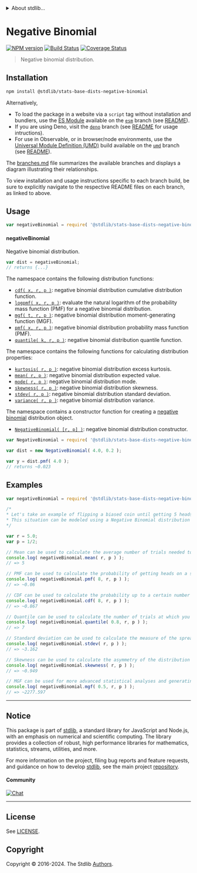 <!--

@license Apache-2.0

Copyright (c) 2018 The Stdlib Authors.

Licensed under the Apache License, Version 2.0 (the "License");
you may not use this file except in compliance with the License.
You may obtain a copy of the License at

   http://www.apache.org/licenses/LICENSE-2.0

Unless required by applicable law or agreed to in writing, software
distributed under the License is distributed on an "AS IS" BASIS,
WITHOUT WARRANTIES OR CONDITIONS OF ANY KIND, either express or implied.
See the License for the specific language governing permissions and
limitations under the License.

-->


<details>
  <summary>
    About stdlib...
  </summary>
  <p>We believe in a future in which the web is a preferred environment for numerical computation. To help realize this future, we've built stdlib. stdlib is a standard library, with an emphasis on numerical and scientific computation, written in JavaScript (and C) for execution in browsers and in Node.js.</p>
  <p>The library is fully decomposable, being architected in such a way that you can swap out and mix and match APIs and functionality to cater to your exact preferences and use cases.</p>
  <p>When you use stdlib, you can be absolutely certain that you are using the most thorough, rigorous, well-written, studied, documented, tested, measured, and high-quality code out there.</p>
  <p>To join us in bringing numerical computing to the web, get started by checking us out on <a href="https://github.com/stdlib-js/stdlib">GitHub</a>, and please consider <a href="https://opencollective.com/stdlib">financially supporting stdlib</a>. We greatly appreciate your continued support!</p>
</details>

# Negative Binomial

[![NPM version][npm-image]][npm-url] [![Build Status][test-image]][test-url] [![Coverage Status][coverage-image]][coverage-url] <!-- [![dependencies][dependencies-image]][dependencies-url] -->

> Negative binomial distribution.

<section class="installation">

## Installation

```bash
npm install @stdlib/stats-base-dists-negative-binomial
```

Alternatively,

-   To load the package in a website via a `script` tag without installation and bundlers, use the [ES Module][es-module] available on the [`esm`][esm-url] branch (see [README][esm-readme]).
-   If you are using Deno, visit the [`deno`][deno-url] branch (see [README][deno-readme] for usage intructions).
-   For use in Observable, or in browser/node environments, use the [Universal Module Definition (UMD)][umd] build available on the [`umd`][umd-url] branch (see [README][umd-readme]).

The [branches.md][branches-url] file summarizes the available branches and displays a diagram illustrating their relationships.

To view installation and usage instructions specific to each branch build, be sure to explicitly navigate to the respective README files on each branch, as linked to above.

</section>

<section class="usage">

## Usage

```javascript
var negativeBinomial = require( '@stdlib/stats-base-dists-negative-binomial' );
```

#### negativeBinomial

Negative binomial distribution.

```javascript
var dist = negativeBinomial;
// returns {...}
```

The namespace contains the following distribution functions:

<!-- <toc pattern="*+(cdf|pmf|mgf|quantile)*"> -->

<div class="namespace-toc">

-   <span class="signature">[`cdf( x, r, p )`][@stdlib/stats/base/dists/negative-binomial/cdf]</span><span class="delimiter">: </span><span class="description">negative binomial distribution cumulative distribution function.</span>
-   <span class="signature">[`logpmf( x, r, p )`][@stdlib/stats/base/dists/negative-binomial/logpmf]</span><span class="delimiter">: </span><span class="description">evaluate the natural logarithm of the probability mass function (PMF) for a negative binomial distribution.</span>
-   <span class="signature">[`mgf( t, r, p )`][@stdlib/stats/base/dists/negative-binomial/mgf]</span><span class="delimiter">: </span><span class="description">negative binomial distribution moment-generating function (MGF).</span>
-   <span class="signature">[`pmf( x, r, p )`][@stdlib/stats/base/dists/negative-binomial/pmf]</span><span class="delimiter">: </span><span class="description">negative binomial distribution probability mass function (PMF).</span>
-   <span class="signature">[`quantile( k, r, p )`][@stdlib/stats/base/dists/negative-binomial/quantile]</span><span class="delimiter">: </span><span class="description">negative binomial distribution quantile function.</span>

</div>

<!-- </toc> -->

The namespace contains the following functions for calculating distribution properties:

<!-- <toc pattern="*+(entropy|kurtosis|mean|median|mode|skewness|stdev|variance)*"> -->

<div class="namespace-toc">

-   <span class="signature">[`kurtosis( r, p )`][@stdlib/stats/base/dists/negative-binomial/kurtosis]</span><span class="delimiter">: </span><span class="description">negative binomial distribution excess kurtosis.</span>
-   <span class="signature">[`mean( r, p )`][@stdlib/stats/base/dists/negative-binomial/mean]</span><span class="delimiter">: </span><span class="description">negative binomial distribution expected value.</span>
-   <span class="signature">[`mode( r, p )`][@stdlib/stats/base/dists/negative-binomial/mode]</span><span class="delimiter">: </span><span class="description">negative binomial distribution mode.</span>
-   <span class="signature">[`skewness( r, p )`][@stdlib/stats/base/dists/negative-binomial/skewness]</span><span class="delimiter">: </span><span class="description">negative binomial distribution skewness.</span>
-   <span class="signature">[`stdev( r, p )`][@stdlib/stats/base/dists/negative-binomial/stdev]</span><span class="delimiter">: </span><span class="description">negative binomial distribution standard deviation.</span>
-   <span class="signature">[`variance( r, p )`][@stdlib/stats/base/dists/negative-binomial/variance]</span><span class="delimiter">: </span><span class="description">negative binomial distribution variance.</span>

</div>

<!-- </toc> -->

The namespace contains a constructor function for creating a [negative binomial][negative-binomial-distribution] distribution object.

<!-- <toc pattern="*ctor*"> -->

<div class="namespace-toc">

-   <span class="signature">[`NegativeBinomial( [r, p] )`][@stdlib/stats/base/dists/negative-binomial/ctor]</span><span class="delimiter">: </span><span class="description">negative binomial distribution constructor.</span>

</div>

<!-- </toc> -->

```javascript
var NegativeBinomial = require( '@stdlib/stats-base-dists-negative-binomial' ).NegativeBinomial;

var dist = new NegativeBinomial( 4.0, 0.2 );

var y = dist.pmf( 4.0 );
// returns ~0.023
```

</section>

<!-- /.usage -->

<section class="examples">

## Examples

<!-- TODO: better examples -->

<!-- eslint no-undef: "error" -->

```javascript
var negativeBinomial = require( '@stdlib/stats-base-dists-negative-binomial' );

/*
* Let's take an example of flipping a biased coin until getting 5 heads.
* This situation can be modeled using a Negative Binomial distribution with r = 5 and p = 1/2.
*/

var r = 5.0;
var p = 1/2;

// Mean can be used to calculate the average number of trials needed to get 5 heads:
console.log( negativeBinomial.mean( r, p ) );
// => 5

// PMF can be used to calculate the probability of getting heads on a specific trial (say on the 8th trial):
console.log( negativeBinomial.pmf( 8, r, p ) );
// => ~0.06

// CDF can be used to calculate the probability up to a certain number of trials (say up to 8 trials):
console.log( negativeBinomial.cdf( 8, r, p ) );
// => ~0.867

// Quantile can be used to calculate the number of trials at which you can be 80% confident that the actual number will not exceed:
console.log( negativeBinomial.quantile( 0.8, r, p ) );
// => 7

// Standard deviation can be used to calculate the measure of the spread of trials around the mean:
console.log( negativeBinomial.stdev( r, p ) );
// => ~3.162

// Skewness can be used to calculate the asymmetry of the distribution of trials:
console.log( negativeBinomial.skewness( r, p ) );
// => ~0.949

// MGF can be used for more advanced statistical analyses and generating moments of the distribution:
console.log( negativeBinomial.mgf( 0.5, r, p ) );
// => ~2277.597
```

</section>

<!-- /.examples -->

<!-- Section for related `stdlib` packages. Do not manually edit this section, as it is automatically populated. -->

<section class="related">

</section>

<!-- /.related -->

<!-- Section for all links. Make sure to keep an empty line after the `section` element and another before the `/section` close. -->


<section class="main-repo" >

* * *

## Notice

This package is part of [stdlib][stdlib], a standard library for JavaScript and Node.js, with an emphasis on numerical and scientific computing. The library provides a collection of robust, high performance libraries for mathematics, statistics, streams, utilities, and more.

For more information on the project, filing bug reports and feature requests, and guidance on how to develop [stdlib][stdlib], see the main project [repository][stdlib].

#### Community

[![Chat][chat-image]][chat-url]

---

## License

See [LICENSE][stdlib-license].


## Copyright

Copyright &copy; 2016-2024. The Stdlib [Authors][stdlib-authors].

</section>

<!-- /.stdlib -->

<!-- Section for all links. Make sure to keep an empty line after the `section` element and another before the `/section` close. -->

<section class="links">

[npm-image]: http://img.shields.io/npm/v/@stdlib/stats-base-dists-negative-binomial.svg
[npm-url]: https://npmjs.org/package/@stdlib/stats-base-dists-negative-binomial

[test-image]: https://github.com/stdlib-js/stats-base-dists-negative-binomial/actions/workflows/test.yml/badge.svg?branch=v0.2.0
[test-url]: https://github.com/stdlib-js/stats-base-dists-negative-binomial/actions/workflows/test.yml?query=branch:v0.2.0

[coverage-image]: https://img.shields.io/codecov/c/github/stdlib-js/stats-base-dists-negative-binomial/main.svg
[coverage-url]: https://codecov.io/github/stdlib-js/stats-base-dists-negative-binomial?branch=main

<!--

[dependencies-image]: https://img.shields.io/david/stdlib-js/stats-base-dists-negative-binomial.svg
[dependencies-url]: https://david-dm.org/stdlib-js/stats-base-dists-negative-binomial/main

-->

[chat-image]: https://img.shields.io/gitter/room/stdlib-js/stdlib.svg
[chat-url]: https://app.gitter.im/#/room/#stdlib-js_stdlib:gitter.im

[stdlib]: https://github.com/stdlib-js/stdlib

[stdlib-authors]: https://github.com/stdlib-js/stdlib/graphs/contributors

[umd]: https://github.com/umdjs/umd
[es-module]: https://developer.mozilla.org/en-US/docs/Web/JavaScript/Guide/Modules

[deno-url]: https://github.com/stdlib-js/stats-base-dists-negative-binomial/tree/deno
[deno-readme]: https://github.com/stdlib-js/stats-base-dists-negative-binomial/blob/deno/README.md
[umd-url]: https://github.com/stdlib-js/stats-base-dists-negative-binomial/tree/umd
[umd-readme]: https://github.com/stdlib-js/stats-base-dists-negative-binomial/blob/umd/README.md
[esm-url]: https://github.com/stdlib-js/stats-base-dists-negative-binomial/tree/esm
[esm-readme]: https://github.com/stdlib-js/stats-base-dists-negative-binomial/blob/esm/README.md
[branches-url]: https://github.com/stdlib-js/stats-base-dists-negative-binomial/blob/main/branches.md

[stdlib-license]: https://raw.githubusercontent.com/stdlib-js/stats-base-dists-negative-binomial/main/LICENSE

[negative-binomial-distribution]: https://en.wikipedia.org/wiki/Negative_binomial_distribution

<!-- <toc-links> -->

[@stdlib/stats/base/dists/negative-binomial/ctor]: https://github.com/stdlib-js/stats-base-dists-negative-binomial-ctor

[@stdlib/stats/base/dists/negative-binomial/kurtosis]: https://github.com/stdlib-js/stats-base-dists-negative-binomial-kurtosis

[@stdlib/stats/base/dists/negative-binomial/mean]: https://github.com/stdlib-js/stats-base-dists-negative-binomial-mean

[@stdlib/stats/base/dists/negative-binomial/mode]: https://github.com/stdlib-js/stats-base-dists-negative-binomial-mode

[@stdlib/stats/base/dists/negative-binomial/skewness]: https://github.com/stdlib-js/stats-base-dists-negative-binomial-skewness

[@stdlib/stats/base/dists/negative-binomial/stdev]: https://github.com/stdlib-js/stats-base-dists-negative-binomial-stdev

[@stdlib/stats/base/dists/negative-binomial/variance]: https://github.com/stdlib-js/stats-base-dists-negative-binomial-variance

[@stdlib/stats/base/dists/negative-binomial/cdf]: https://github.com/stdlib-js/stats-base-dists-negative-binomial-cdf

[@stdlib/stats/base/dists/negative-binomial/logpmf]: https://github.com/stdlib-js/stats-base-dists-negative-binomial-logpmf

[@stdlib/stats/base/dists/negative-binomial/mgf]: https://github.com/stdlib-js/stats-base-dists-negative-binomial-mgf

[@stdlib/stats/base/dists/negative-binomial/pmf]: https://github.com/stdlib-js/stats-base-dists-negative-binomial-pmf

[@stdlib/stats/base/dists/negative-binomial/quantile]: https://github.com/stdlib-js/stats-base-dists-negative-binomial-quantile

<!-- </toc-links> -->

</section>

<!-- /.links -->
